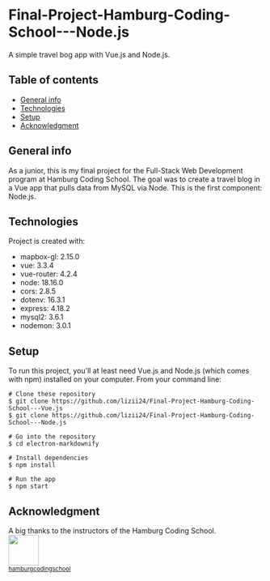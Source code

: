 ﻿# Final-Project-Hamburg-Coding-School---Node.js

A simple travel bog app with Vue.js and Node.js.

## Table of contents

- [General info](#general-info)
- [Technologies](#technologies)
- [Setup](#setup)
- [Acknowledgment](#acknowledgment)

## General info

As a junior, this is my final project for the Full-Stack Web Development program at Hamburg Coding School.
The goal was to create a travel blog in a Vue app that pulls data from MySQL via Node.
This is the first component: Node.js.

## Technologies

Project is created with:

- mapbox-gl: 2.15.0
- vue: 3.3.4
- vue-router: 4.2.4
- node: 18.16.0
- cors: 2.8.5
- dotenv: 16.3.1
- express: 4.18.2
- mysql2: 3.6.1
- nodemon: 3.0.1

## Setup

To run this project, you'll at least need Vue.js and Node.js (which comes with npm) installed on your computer. From your command line:

```
# Clone these repository
$ git clone https://github.com/lizii24/Final-Project-Hamburg-Coding-School---Vue.js
$ git clone https://github.com/lizii24/Final-Project-Hamburg-Coding-School---Node.js

# Go into the repository
$ cd electron-markdownify

# Install dependencies
$ npm install

# Run the app
$ npm start
```

## Acknowledgment
A big thanks to the instructors of the Hamburg Coding School.  
<img src="https://github.com/hamburgcodingschool.png" width="60px;" border-radius="50%"/><br /><sub><a href="https://github.com/hamburgcodingschool">hamburgcodingschool</a></sub>
